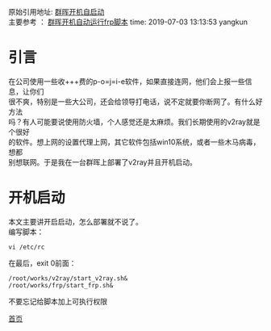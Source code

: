 <!---title: 群晖开机自启动-->
<!---keywords:群晖，v2ray, synonyms -->
原始引用地址:  [群晖开机自启动](http://yangkuncn.cn/syno_autostart.html)   
主要参考 ： [群晖开机自动运行frp脚本](https://www.jianshu.com/p/2f4d13636e38)
time: 2019-07-03 13:13:53 yangkun  

# 引言  
在公司使用一些收+++费的p-o=j=i-e软件，如果直接连网，他们会上报一些信息，让你们  
很不爽，特别是一些大公司，还会给领导打电话，说不定就要你断网了。有什么好方法  
吗？有人可能要说使用防火墙，个人感觉还是太麻烦。我们长期使用的v2ray就是个很好  
的软件。想上网的设置代理上网，其它软件包括win10系统，或者一些木马病毒，想都  
别想联网。于是我在一台群晖上部署了v2ray并且开机启动。  

# 开机启动  
本文主要讲开启启动，怎么部署就不说了。  
编写脚本：  
```
vi /etc/rc
```
在最后，exit 0前面：  
```
/root/works/v2ray/start_v2ray.sh&
/root/works/frp/start_frp.sh&
```
不要忘记给脚本加上可执行权限  





[首页](index.html)


